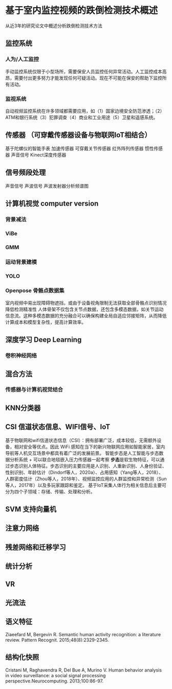 # 基于室内监控视频的跌倒检测技术概述
从近3年的研究论文中概述分析跌倒检测技术方法
## 监控系统
### 人为/人工监控
手动监控系统仅限于小型场所，需要保安人员监控任何异常活动。人工监控成本高昂，需要付出更多努力才能发现任何可疑活动。现在不可能在保安的帮助下监控所有活动。
### 监视系统
自动视频监控系统在许多领域都需要应用，如（1）国家边境安全防范渗透；（2） ATM和银行系统（3）犯罪调查（4）商业和工业用途（5）卫星和遥感系统。
## 传感器 （可穿戴传感器设备与物联网IoT相结合）
基于陀螺仪的智能手表
加速传感器
可穿戴关节传感器
红外阵列传感器
惯性传感器
声音信号
Kinect深度传感器
## 信号频段处理
声音信号
声波信号 声波发射器分析频谱图
## 计算机视觉 computer version
### 背景减法

### ViBe

### GMM

### 运动背景建模

### YOLO

### Openpose 骨骼点数据集
室内视频中易出现障碍物遮挡，或由于设备视角限制无法获取全部骨骼点识别情况降低检测精准性
人体骨架不仅包含关节点数据，还包含多模态数据，如关节运动信息流。这种多模态数据的充分融合可以确保构建全局自适应邻接矩阵，从而降低计算成本和模型复杂性，提高计算效率。
## 深度学习 Deep Learning
### 卷积神经网络

## 混合方法
### 传感器与计算机视觉结合

## KNN分类器



## CSI 信道状态信息、WIFI信号、IoT
基于物联网和wifi信道状态信息（CSI）：拥有部署广泛，成本较低，无需额外设备，相对安全等优点。因此 WiFi 感知在当下的新兴物联网应用如智能家居，室内导航等人机交互场景中都具有着广泛的发展前景。
智能步态是人工智能与步态数据分析系统 + 可以联合地毯嵌入压力传感器一起考察
**步态**是软生物特征，可以通过步态识别人体特征。步态识别的主要应用是人识别、人重新识别、人身份验证、性别识别、年龄估计（Dindorf等人，2020a）、占用感知（Yang等人，2018）、人群密度估计（Zhou等人，2018年）、视频监控应用的人群监控和异常检测（Sun等人，2017年）以及多玩家跟踪和鉴定。
基于IoT采集人体行为相关信息后主要可分为四个子领域：存储、传输、处理和分析。
## SVM 支持向量机

## 注意力网络

## 残差网络和迁移学习



## 统计分析

## VR



## 光流法

## 语义特征
Ziaeefard M, Bergevin R. Semantic human activity recognition: a literature review. Pattern Recognit. 2015;48(8):2329-2345.

## 结构化快照
 Cristani M, Raghavendra R, Del Bue A, Murino V. Human behavior analysis in video surveillance: a social signal processing perspective.Neurocomputing. 2013;100:86-97.
